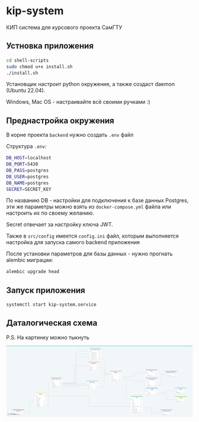 # kip-system

КИП система для курсового проекта СамГТУ

## Устновка приложения

```bash
cd shell-scripts
sudo chmod u+x install.sh
./install.sh
```

Установщик настроит python окружение, а также создаст daemon (Ubuntu 22.04).

Windows, Mac OS - настраивайте всё своими ручками :)

## Преднастройка окружения

В корне проекта `backend` нужно создать `.env` файл

Структура `.env`:

```bash
DB_HOST=localhost
DB_PORT=5430
DB_PASS=postgres
DB_USER=postgres
DB_NAME=postgres
SECRET=SECRET_KEY
```

По названию DB - настройки для подключения к базе данных Postgres, эти же параметры можно взять из `docker-compose.yml` файла или настроить их по своему желанию.

Secret отвечает за настройку ключа JWT.

Также в `src/config` имеется `config.ini` файл, которым выполняется настройка для запуска самого backend приложения

После установки параметров для базы данных - нужно прогнать alembic миграции:

```bash
alembic upgrade head
```

## Запуск приложения

```bash
systemctl start kip-system.service
```

## Даталогическая схема

P.S. На картинку можно тыкнуть

[![Даталогическая модель](./git-images/datalogical-model.png)](https://drawsql.app/teams/nia/diagrams/kursovaya/embed)
